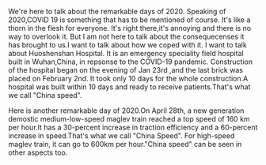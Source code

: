 We're here to talk about the remarkable days of 2020. Speaking of 2020,COVID 19 is something that has to be mentioned of course. 
It's like a thorn in the flesh for everyone. It's right there,it's annoying and there is no way to overlook it.
But I am not here to talk about the consequecenses it has brought to us.I want to talk about how we coped with it.
I want to talk about Huoshenshan Hospital. It is an emergency speciality field hospital built in Wuhan,China, in repsonse to the COVID-19 pandemic.
Construction of the hospital began on the evening of Jan 23rd ,and the last brick was placed on February 2nd. It took only 10 days for the whole construction.A hospital was built within 10 days and ready to receive patients.That's what we call "China speed".

Here is another remarkable day of 2020.On April 28th, a new generation demostic medium-low-speed maglev train reached a top speed of 160 km per hour.It has a 30-percent increase in traction efficiency and a 60-percent increase in speed.That's what we call "China Speed". For high-speed maglev train, it can go to 600km per hour."China speed" can be seen in other aspects too.

